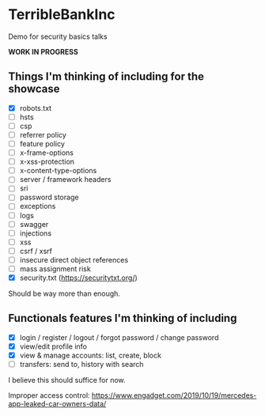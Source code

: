 # TerribleBankInc
Demo for security basics talks

**WORK IN PROGRESS**

## Things I'm thinking of including for the showcase
- [x] robots.txt
- [ ] hsts
- [ ] csp
- [ ] referrer policy
- [ ] feature policy
- [ ] x-frame-options
- [ ] x-xss-protection
- [ ] x-content-type-options
- [ ] server / framework headers
- [ ] sri
- [ ] password storage
- [ ] exceptions
- [ ] logs
- [ ] swagger
- [ ] injections
- [ ] xss
- [ ] csrf / xsrf
- [ ] insecure direct object references
- [ ] mass assignment risk
- [x] security.txt (https://securitytxt.org/)

Should be way more than enough.

## Functionals features I'm thinking of including
- [x] login / register / logout / forgot password / change password
- [x] view/edit profile info
- [x] view & manage accounts: list, create, block
- [ ] transfers: send to, history with search

I believe this should suffice for now.


Improper access control: https://www.engadget.com/2019/10/19/mercedes-app-leaked-car-owners-data/